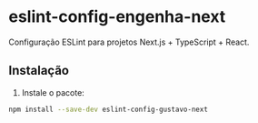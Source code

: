# eslint-config-engenha-next

Configuração ESLint para projetos Next.js + TypeScript + React.

## Instalação

1. Instale o pacote:

```bash
npm install --save-dev eslint-config-gustavo-next
```
